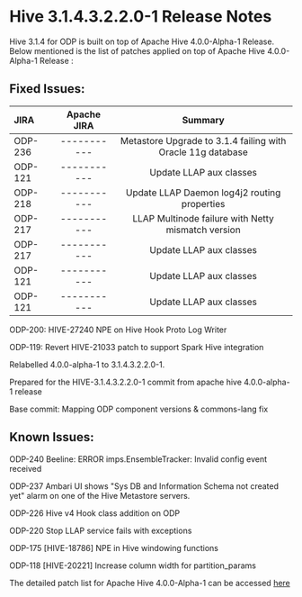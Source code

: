 # Hive 3.1.4.3.2.2.0-1 Release Notes

 

Hive 3.1.4 for ODP is built on top of Apache Hive 4.0.0-Alpha-1 Release. Below mentioned is the list of patches applied on top of Apache Hive 4.0.0-Alpha-1 Release :

 

## Fixed Issues:

 
| JIRA      | Apache JIRA | Summary     |
| :---        |    :----:   |          :---: |
| ODP-236      | -----------      | Metastore Upgrade to 3.1.4 failing with Oracle 11g database   |
| ODP-121   | -----------        | Update LLAP aux classes      |
| ODP-218   | -----------        | Update LLAP Daemon log4j2 routing properties      |
| ODP-217   | -----------        | LLAP Multinode failure with Netty mismatch version      |
| ODP-217   | -----------        | Update LLAP aux classes      |
| ODP-121   | -----------        | Update LLAP aux classes      |
| ODP-121   | -----------        | Update LLAP aux classes      |
 



 

ODP-200: HIVE-27240 NPE on Hive Hook Proto Log Writer

ODP-119: Revert HIVE-21033 patch to support Spark Hive integration

Relabelled 4.0.0-alpha-1 to 3.1.4.3.2.2.0-1.

Prepared for the HIVE-3.1.4.3.2.2.0-1 commit from apache hive 4.0.0-alpha-1 release

Base commit: Mapping ODP component versions & commons-lang fix

 

## Known Issues:

ODP-240     Beeline: ERROR imps.EnsembleTracker: Invalid config event received

ODP-237     Ambari UI shows "Sys DB and Information Schema not created yet" alarm on one of the Hive Metastore servers.

ODP-226     Hive v4 Hook class addition on ODP

ODP-220     Stop LLAP service fails with exceptions

ODP-175     [HIVE-18786] NPE in Hive windowing functions

ODP-118     [HIVE-20221] Increase column width for partition_params

  
The detailed patch list for Apache Hive 4.0.0-Alpha-1 can be accessed [here](https://issues.apache.org/jira/secure/ReleaseNote.jspa?version=12351399&styleName=Html&projectId=12310843)